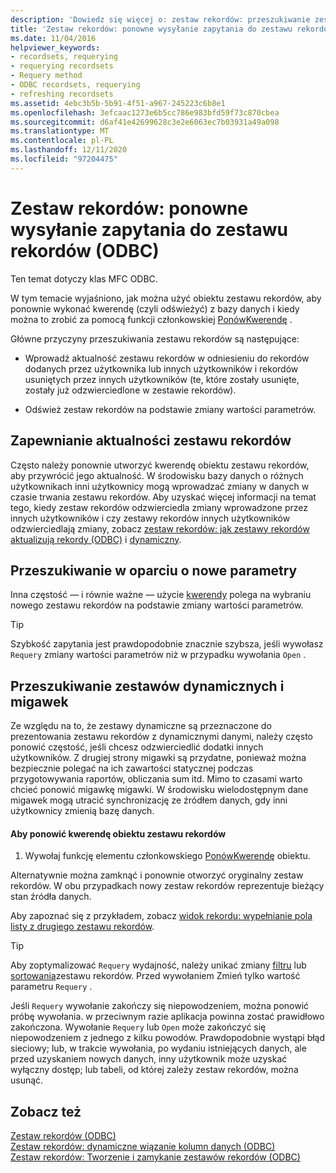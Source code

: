 ```yaml
---
description: 'Dowiedz się więcej o: zestaw rekordów: przeszukiwanie zestawu rekordów (ODBC)'
title: 'Zestaw rekordów: ponowne wysyłanie zapytania do zestawu rekordów (ODBC)'
ms.date: 11/04/2016
helpviewer_keywords:
- recordsets, requerying
- requerying recordsets
- Requery method
- ODBC recordsets, requerying
- refreshing recordsets
ms.assetid: 4ebc3b5b-5b91-4f51-a967-245223c6b8e1
ms.openlocfilehash: 3efcaac1273e6b5cc786e983bfd59f73c870cbea
ms.sourcegitcommit: d6af41e42699628c3e2e6063ec7b03931a49a098
ms.translationtype: MT
ms.contentlocale: pl-PL
ms.lasthandoff: 12/11/2020
ms.locfileid: "97204475"
---
```

# <a name="recordset-requerying-a-recordset-odbc"></a>Zestaw rekordów: ponowne wysyłanie zapytania do zestawu rekordów (ODBC)

Ten temat dotyczy klas MFC ODBC.

W tym temacie wyjaśniono, jak można użyć obiektu zestawu rekordów, aby ponownie wykonać kwerendę (czyli odświeżyć) z bazy danych i kiedy można to zrobić za pomocą funkcji członkowskiej [PonówKwerendę](../../mfc/reference/crecordset-class.md#requery) .

Główne przyczyny przeszukiwania zestawu rekordów są następujące:

- Wprowadź aktualność zestawu rekordów w odniesieniu do rekordów dodanych przez użytkownika lub innych użytkowników i rekordów usuniętych przez innych użytkowników (te, które zostały usunięte, zostały już odzwierciedlone w zestawie rekordów).

- Odśwież zestaw rekordów na podstawie zmiany wartości parametrów.

## <a name="bringing-the-recordset-up-to-date"></a><a name="_core_bringing_the_recordset_up_to_date"></a> Zapewnianie aktualności zestawu rekordów

Często należy ponownie utworzyć kwerendę obiektu zestawu rekordów, aby przywrócić jego aktualność. W środowisku bazy danych o różnych użytkownikach inni użytkownicy mogą wprowadzać zmiany w danych w czasie trwania zestawu rekordów. Aby uzyskać więcej informacji na temat tego, kiedy zestaw rekordów odzwierciedla zmiany wprowadzone przez innych użytkowników i czy zestawy rekordów innych użytkowników odzwierciedlają zmiany, zobacz [zestaw rekordów: jak zestawy rekordów aktualizują rekordy (ODBC)](../../data/odbc/recordset-how-recordsets-update-records-odbc.md) i [dynamiczny](../../data/odbc/dynaset.md).

## <a name="requerying-based-on-new-parameters"></a><a name="_core_requerying_based_on_new_parameters"></a> Przeszukiwanie w oparciu o nowe parametry

Inna częstość — i równie ważne — użycie [kwerendy](../../mfc/reference/crecordset-class.md#requery) polega na wybraniu nowego zestawu rekordów na podstawie zmiany wartości parametrów.

> [!TIP]
> Szybkość zapytania jest prawdopodobnie znacznie szybsza, jeśli wywołasz `Requery` zmiany wartości parametrów niż w przypadku wywołania `Open` .

## <a name="requerying-dynasets-vs-snapshots"></a><a name="_core_requerying_dynasets_vs.._snapshots"></a> Przeszukiwanie zestawów dynamicznych i migawek

Ze względu na to, że zestawy dynamiczne są przeznaczone do prezentowania zestawu rekordów z dynamicznymi danymi, należy często ponowić częstość, jeśli chcesz odzwierciedlić dodatki innych użytkowników. Z drugiej strony migawki są przydatne, ponieważ można bezpiecznie polegać na ich zawartości statycznej podczas przygotowywania raportów, obliczania sum itd. Mimo to czasami warto chcieć ponowić migawkę migawki. W środowisku wielodostępnym dane migawek mogą utracić synchronizację ze źródłem danych, gdy inni użytkownicy zmienią bazę danych.

#### <a name="to-requery-a-recordset-object"></a>Aby ponowić kwerendę obiektu zestawu rekordów

1. Wywołaj funkcję elementu członkowskiego [PonówKwerendę](../../mfc/reference/crecordset-class.md#requery) obiektu.

Alternatywnie można zamknąć i ponownie otworzyć oryginalny zestaw rekordów. W obu przypadkach nowy zestaw rekordów reprezentuje bieżący stan źródła danych.

Aby zapoznać się z przykładem, zobacz [widok rekordu: wypełnianie pola listy z drugiego zestawu rekordów](../../data/filling-a-list-box-from-a-second-recordset-mfc-data-access.md).

> [!TIP]
> Aby zoptymalizować `Requery` wydajność, należy unikać zmiany [filtru](../../data/odbc/recordset-filtering-records-odbc.md) lub [sortowania](../../data/odbc/recordset-sorting-records-odbc.md)zestawu rekordów. Przed wywołaniem Zmień tylko wartość parametru `Requery` .

Jeśli `Requery` wywołanie zakończy się niepowodzeniem, można ponowić próbę wywołania. w przeciwnym razie aplikacja powinna zostać prawidłowo zakończona. Wywołanie `Requery` lub `Open` może zakończyć się niepowodzeniem z jednego z kilku powodów. Prawdopodobnie wystąpi błąd sieciowy; lub, w trakcie wywołania, po wydaniu istniejących danych, ale przed uzyskaniem nowych danych, inny użytkownik może uzyskać wyłączny dostęp; lub tabeli, od której zależy zestaw rekordów, można usunąć.

## <a name="see-also"></a>Zobacz też

[Zestaw rekordów (ODBC)](../../data/odbc/recordset-odbc.md)<br/>
[Zestaw rekordów: dynamiczne wiązanie kolumn danych (ODBC)](../../data/odbc/recordset-dynamically-binding-data-columns-odbc.md)<br/>
[Zestaw rekordów: Tworzenie i zamykanie zestawów rekordów (ODBC)](../../data/odbc/recordset-creating-and-closing-recordsets-odbc.md)
